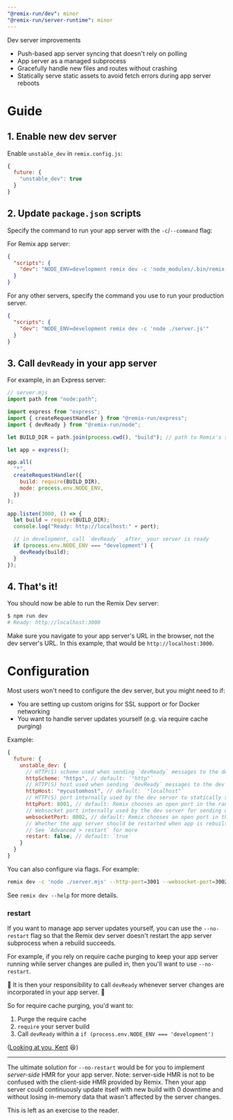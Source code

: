 ```yaml
---
"@remix-run/dev": minor
"@remix-run/server-runtime": minor
---
```


Dev server improvements

- Push-based app server syncing that doesn't rely on polling
- App server as a managed subprocess
- Gracefully handle new files and routes without crashing
- Statically serve static assets to avoid fetch errors during app server reboots

# Guide

## 1. Enable new dev server

Enable `unstable_dev` in `remix.config.js`:

```js
{
  future: {
    "unstable_dev": true
  }
}
```

## 2. Update `package.json` scripts

Specify the command to run your app server with the `-c`/`--command` flag:

For Remix app server:

```json
{
  "scripts": {
    "dev": "NODE_ENV=development remix dev -c 'node_modules/.bin/remix-serve build'"
  }
}
```

For any other servers, specify the command you use to run your production server.

```json
{
  "scripts": {
    "dev": "NODE_ENV=development remix dev -c 'node ./server.js'"
  }
}
```

## 3. Call `devReady` in your app server

For example, in an Express server:

```js
// server.mjs
import path from "node:path";

import express from "express";
import { createRequestHandler } from "@remix-run/express";
import { devReady } from "@remix-run/node";

let BUILD_DIR = path.join(process.cwd(), "build"); // path to Remix's server build directory (`build/` by default)

let app = express();

app.all(
  "*",
  createRequestHandler({
    build: require(BUILD_DIR),
    mode: process.env.NODE_ENV,
  })
);

app.listen(3000, () => {
  let build = require(BUILD_DIR);
  console.log("Ready: http://localhost:" + port);

  // in development, call `devReady` _after_ your server is ready
  if (process.env.NODE_ENV === "development") {
    devReady(build);
  }
});
```

## 4. That's it!

You should now be able to run the Remix Dev server:

```sh
$ npm run dev
# Ready: http://localhost:3000
```

Make sure you navigate to your app server's URL in the browser, not the dev server's URL.
In this example, that would be `http://localhost:3000`.

# Configuration

Most users won't need to configure the dev server, but you might need to if:

- You are setting up custom origins for SSL support or for Docker networking
- You want to handle server updates yourself (e.g. via require cache purging)

Example:

```js
{
  future: {
    unstable_dev: {
      // HTTP(S) scheme used when sending `devReady` messages to the dev server
      httpScheme: "https", // default: `"http"`
      // HTTP(S) host used when sending `devReady` messages to the dev server
      httpHost: "mycustomhost", // default: `"localhost"`
      // HTTP(S) port internally used by the dev server to statically serve built assets and to receive app server `devReady` messages
      httpPort: 8001, // default: Remix chooses an open port in the range 3001-3099
      // Websocket port internally used by the dev server for sending updates to the browser (Live reload, HMR, HDR)
      websocketPort: 8002, // default: Remix chooses an open port in the range 3001-3099
      // Whether the app server should be restarted when app is rebuilt
      // See `Advanced > restart` for more
      restart: false, // default: `true`
    }
  }
}
```

You can also configure via flags. For example:

```sh
remix dev -c 'node ./server.mjs' --http-port=3001 --websocket-port=3002 --no-restart
```

See `remix dev --help` for more details.

### restart

If you want to manage app server updates yourself, you can use the `--no-restart` flag so that the Remix dev server doesn't restart the app server subprocess when a rebuild succeeds.

For example, if you rely on require cache purging to keep your app server running while server changes are pulled in, then you'll want to use `--no-restart`.

🚨 It is then your responsibility to call `devReady` whenever server changes are incorporated in your app server. 🚨

So for require cache purging, you'd want to:

1. Purge the require cache
2. `require` your server build
3. Call `devReady` within a `if (process.env.NODE_ENV === 'development')`

([Looking at you, Kent](https://github.com/kentcdodds/kentcdodds.com/blob/main/server/index.ts#L298) 😆)

---

The ultimate solution for `--no-restart` would be for you to implement _server-side_ HMR for your app server.
Note: server-side HMR is not to be confused with the client-side HMR provided by Remix.
Then your app server could continuously update itself with new build with 0 downtime and without losing in-memory data that wasn't affected by the server changes.

This is left as an exercise to the reader.
